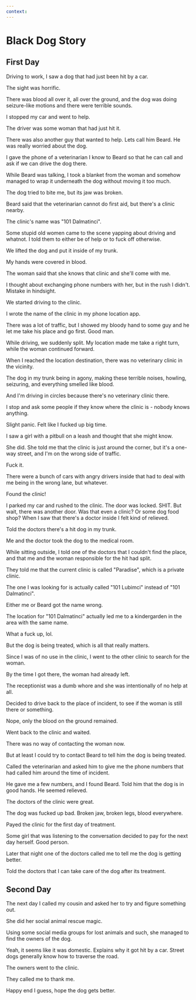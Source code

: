 ```yaml
---
context:
---
```


# Black Dog Story

## First Day

Driving to work, I saw a dog that had just been hit by a car.

The sight was horrific.

There was blood all over it, all over the ground, and the dog was doing seizure-like motions and there were terrible sounds.

I stopped my car and went to help.

The driver was some woman that had just hit it.

There was also another guy that wanted to help. Lets call him Beard. He was really worried about the dog.

I gave the phone of a veterinarian I know to Beard so that he can call and ask if we can drive the dog there.

While Beard was talking, I took a blanket from the woman and somehow managed to wrap it underneath the dog without moving it too much.

The dog tried to bite me, but its jaw was broken.

Beard said that the veterinarian cannot do first aid, but there's a clinic nearby.

The clinic's name was "101 Dalmatinci".

Some stupid old women came to the scene yapping about driving and whatnot. I told them to either be of help or to fuck off otherwise.

We lifted the dog and put it inside of my trunk.

My hands were covered in blood.

The woman said that she knows that clinic and she'll come with me.

I thought about exchanging phone numbers with her, but in the rush I didn't. Mistake in hindsight.

We started driving to the clinic.

I wrote the name of the clinic in my phone location app.

There was a lot of traffic, but I showed my bloody hand to some guy and he let me take his place and go first. Good man.

While driving, we suddenly split. My location made me take a right turn, while the woman continued forward.

When I reached the location destination, there was no veterinary clinic in the vicinity.

The dog in my trunk being in agony, making these terrible noises, howling, seizuring, and everything smelled like blood.

And I'm driving in circles because there's no veterinary clinic there.

I stop and ask some people if they know where the clinic is - nobody knows anything.

Slight panic. Felt like I fucked up big time.

I saw a girl with a pitbull on a leash and thought that she might know.

She did. She told me that the clinic is just around the corner, but it's a one-way street, and I'm on the wrong side of traffic.

Fuck it.

There were a bunch of cars with angry drivers inside that had to deal with me being in the wrong lane, but whatever.

Found the clinic!

I parked my car and rushed to the clinic. The door was locked. SHIT. But wait, there was another door. Was that even a clinic? Or some dog food shop? When I saw that there's a doctor inside I felt kind of relieved.

Told the doctors there's a hit dog in my trunk.

Me and the doctor took the dog to the medical room.

While sitting outside, I told one of the doctors that I couldn't find the place, and that me and the woman responsible for the hit had split.

They told me that the current clinic is called "Paradise", which is a private clinic.

The one I was looking for is actually called "101 Lubimci" instead of "101 Dalmatinci".

Either me or Beard got the name wrong.

The location for "101 Dalmatinci" actually led me to a kindergarden in the area with the same name.

What a fuck up, lol.

But the dog is being treated, which is all that really matters.

Since I was of no use in the clinic, I went to the other clinic to search for the woman.

By the time I got there, the woman had already left.

The receptionist was a dumb whore and she was intentionally of no help at all.

Decided to drive back to the place of incident, to see if the woman is still there or something.

Nope, only the blood on the ground remained.

Went back to the clinic and waited.

There was no way of contacting the woman now.

But at least I could try to contact Beard to tell him the dog is being treated.

Called the veterinarian and asked him to give me the phone numbers that had called him around the time of incident.

He gave me a few numbers, and I found Beard. Told him that the dog is in good hands. He seemed relieved.

The doctors of the clinic were great.

The dog was fucked up bad. Broken jaw, broken legs, blood everywhere.

Payed the clinic for the first day of treatment.

Some girl that was listening to the conversation decided to pay for the next day herself. Good person.

Later that night one of the doctors called me to tell me the dog is getting better.

Told the doctors that I can take care of the dog after its treatment.

## Second Day

The next day I called my cousin and asked her to try and figure something out.

She did her social animal rescue magic.

Using some social media groups for lost animals and such, she managed to find the owners of the dog.

Yeah, it seems like it was domestic. Explains why it got hit by a car. Street dogs generally know how to traverse the road.

The owners went to the clinic.

They called me to thank me.

Happy end I guess, hope the dog gets better.
